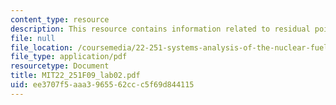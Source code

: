 ```yaml
---
content_type: resource
description: This resource contains information related to residual poison.
file: null
file_location: /coursemedia/22-251-systems-analysis-of-the-nuclear-fuel-cycle-fall-2009/ee3707f5aaa3965562ccc5f69d844115_MIT22_251F09_lab02.pdf
file_type: application/pdf
resourcetype: Document
title: MIT22_251F09_lab02.pdf
uid: ee3707f5-aaa3-9655-62cc-c5f69d844115
---
```

